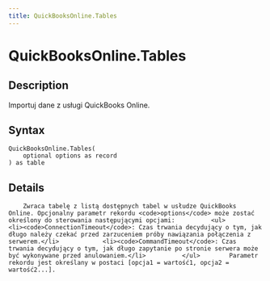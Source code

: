 ```yaml
---
title: QuickBooksOnline.Tables
---
```


# QuickBooksOnline.Tables


## Description

Importuj dane z usługi QuickBooks Online.


## Syntax

```powerquery
QuickBooksOnline.Tables(
    optional options as record
) as table
```


## Details

        Zwraca tabelę z listą dostępnych tabel w usłudze QuickBooks Online. Opcjonalny parametr rekordu <code>options</code> może zostać określony do sterowania następującymi opcjami:          <ul>            <li><code>ConnectionTimeout</code>: Czas trwania decydujący o tym, jak długo należy czekać przed zarzuceniem próby nawiązania połączenia z serwerem.</li>            <li><code>CommandTimeout</code>: Czas trwania decydujący o tym, jak długo zapytanie po stronie serwera może być wykonywane przed anulowaniem.</li>          </ul>        Parametr rekordu jest określany w postaci [opcja1 = wartość1, opcja2 = wartość2...].    


